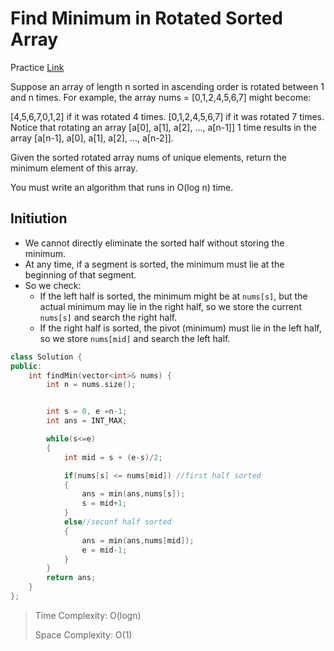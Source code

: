 # Find Minimum in Rotated Sorted Array


Practice [Link](https://leetcode.com/problems/find-minimum-in-rotated-sorted-array/description/)


Suppose an array of length n sorted in ascending order is rotated between 1 and n times. For example, the array nums = [0,1,2,4,5,6,7] might become:

[4,5,6,7,0,1,2] if it was rotated 4 times.
[0,1,2,4,5,6,7] if it was rotated 7 times.
Notice that rotating an array [a[0], a[1], a[2], ..., a[n-1]] 1 time results in the array [a[n-1], a[0], a[1], a[2], ..., a[n-2]].

Given the sorted rotated array nums of unique elements, return the minimum element of this array.

You must write an algorithm that runs in O(log n) time.

## Initiution

- We cannot directly eliminate the sorted half without storing the minimum. 
- At any time, if a segment is sorted, the minimum must lie at the beginning of that segment.
- So we check:
  - If the left half is sorted, the minimum might be at `nums[s]`, but the actual minimum may lie in the right half, so we store the current `nums[s]` and search the right half.
  - If the right half is sorted, the pivot (minimum) must lie in the left half, so we store `nums[mid]` and search the left half.

```cpp
class Solution {
public:
    int findMin(vector<int>& nums) {
        int n = nums.size();


        int s = 0, e =n-1;
        int ans = INT_MAX;

        while(s<=e)
        {
            int mid = s + (e-s)/2;

            if(nums[s] <= nums[mid]) //first half sorted
            {
                ans = min(ans,nums[s]);
                s = mid+1;
            }
            else//seconf half sorted
            {
                ans = min(ans,nums[mid]);
                e = mid-1;
            }
        }
        return ans;
    }
};
```
> Time Complexity: O(logn)
>
> Space Complexity: O(1)